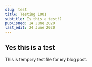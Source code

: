 ```yaml
---
slug: test
title: Testing 1001
subtitle: Is this a test!?
published: 24 June 2020
last_edit: 24 June 2020
---
```


## Yes this is a test
This is tempory test file for my blog post.